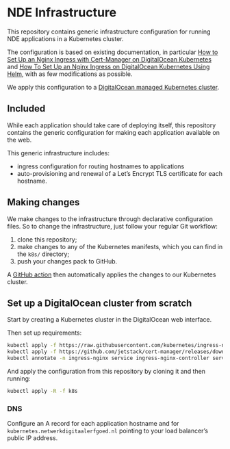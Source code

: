 # NDE Infrastructure

This repository contains generic infrastructure configuration
for running NDE applications in a Kubernetes cluster.

The configuration is based on existing documentation, in particular
[How to Set Up an Nginx Ingress with Cert-Manager on DigitalOcean Kubernetes](https://www.digitalocean.com/community/tutorials/how-to-set-up-an-nginx-ingress-with-cert-manager-on-digitalocean-kubernetes)
and [How To Set Up an Nginx Ingress on DigitalOcean Kubernetes Using Helm](https://www.digitalocean.com/community/tutorials/how-to-set-up-an-nginx-ingress-on-digitalocean-kubernetes-using-helm),
with as few modifications as possible.

We apply this configuration to a
[DigitalOcean managed Kubernetes cluster](https://www.digitalocean.com/products/kubernetes/).

## Included

While each application should take care of deploying itself,
this repository contains the generic configuration
for making each application available on the web.

This generic infrastructure includes:

- ingress configuration for routing hostnames to applications
- auto-provisioning and renewal of a Let’s Encrypt TLS certificate for each hostname.

## Making changes

We make changes to the infrastructure through declarative configuration files. 
So to change the infrastructure, just follow your regular Git workflow:

1. clone this repository;
2. make changes to any of the Kubernetes manifests, which you can find in the `k8s/` directory;
3. push your changes pack to GitHub.

A [GitHub action](.github/workflows/deploy.yml) then automatically applies the changes to our Kubernetes cluster.

## Set up a DigitalOcean cluster from scratch

Start by creating a Kubernetes cluster in the DigitalOcean web interface.

Then set up requirements:

```bash
kubectl apply -f https://raw.githubusercontent.com/kubernetes/ingress-nginx/controller-v0.35.0/deploy/static/provider/do/deploy.yaml
kubectl apply -f https://github.com/jetstack/cert-manager/releases/download/v0.16.0/cert-manager.yaml
kubectl annotate -n ingress-nginx service ingress-nginx-controller service.beta.kubernetes.io/do-loadbalancer-hostname="kubernetes.netwerkdigitaalerfgoed.nl"
```

And apply the configuration from this repository by cloning it and then running:

```bash
kubectl apply -R -f k8s
```

### DNS

Configure an A record for each application hostname and for `kubernetes.netwerkdigitaalerfgoed.nl`
pointing to your load balancer’s public IP address. 
